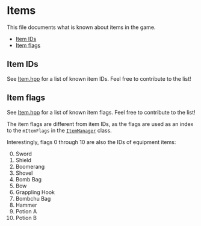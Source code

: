 # Items
This file documents what is known about items in the game.
- [Item IDs](#item-ids)
- [Item flags](#item-flags)

## Item IDs
See [Item.hpp](/include/Item/Item.hpp) for a list of known item IDs. Feel free to contribute to the list!

## Item flags
See [Item.hpp](/include/Item/Item.hpp) for a list of known item flags. Feel free to contribute to the list!

The item flags are different from item IDs, as the flags are used as an index to the `mItemFlags` in the [`ItemManager`](/include/Item/ItemManager.hpp)
class.

Interestingly, flags 0 through 10 are also the IDs of equipment items:

0. Sword
1. Shield
2. Boomerang
3. Shovel
4. Bomb Bag
5. Bow
6. Grappling Hook
7. Bombchu Bag
8. Hammer
9. Potion A
10. Potion B
